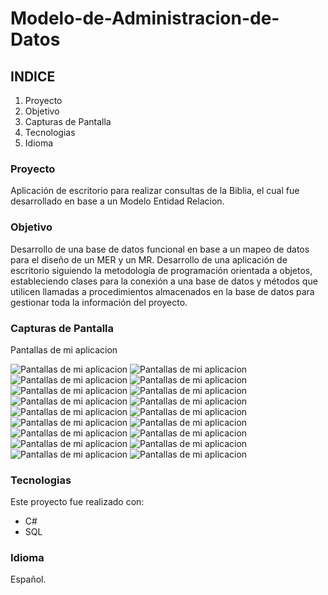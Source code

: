 # Modelo-de-Administracion-de-Datos

## INDICE

1. Proyecto
2. Objetivo
3. Capturas de Pantalla
4. Tecnologias 
5. Idioma


### Proyecto

Aplicación de escritorio para realizar consultas de la Biblia, el cual fue desarrollado en base a un Modelo Entidad Relacion.

### Objetivo

Desarrollo de una base de datos funcional en base a un mapeo de datos para el diseño de un MER y un MR.
Desarrollo de una aplicación de escritorio siguiendo la metodología de programación orientada a objetos, estableciendo clases para la conexión a una base de datos y métodos que utilicen llamadas a procedimientos almacenados en la base de datos para gestionar toda la información del proyecto. 

### Capturas de Pantalla


Pantallas de mi aplicacion 


![Pantallas de mi aplicacion](imagenes/InicioSesion.jpg)
![Pantallas de mi aplicacion](imagenes/Registro.jpg)
![Pantallas de mi aplicacion](imagenes/Home.jpg)
![Pantallas de mi aplicacion](imagenes/Consulta2.jpg)
![Pantallas de mi aplicacion](imagenes/Versiculo.jpg)
![Pantallas de mi aplicacion](imagenes/Zoom.jpg)
![Pantallas de mi aplicacion](imagenes/Zoom2.jpg)
![Pantallas de mi aplicacion](imagenes/Favoritos.jpg)
![Pantallas de mi aplicacion](imagenes/Favoritos2.jpg)
![Pantallas de mi aplicacion](imagenes/Fav3.jpg)
![Pantallas de mi aplicacion](imagenes/Favoritos4.jpg)
![Pantallas de mi aplicacion](imagenes/Buscar.jpg)
![Pantallas de mi aplicacion](imagenes/Historial.jpg)
![Pantallas de mi aplicacion](imagenes/Historial2.jpg)
![Pantallas de mi aplicacion](imagenes/Editar.jpg)
![Pantallas de mi aplicacion](imagenes/editar2.jpg)
![Pantallas de mi aplicacion](imagenes/eliminar.jpg)
![Pantallas de mi aplicacion](imagenes/eliminar2.jpg)

### Tecnologias
Este proyecto fue realizado con:
* C#
* SQL

### Idioma
Español.

